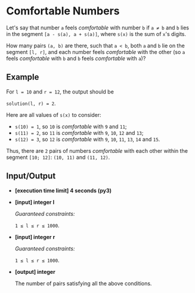 # Comfortable Numbers

Let's say that number `a` feels *comfortable* with number `b` if `a ≠ b` and `b` lies in the segment `[a - s(a), a + s(a)]`, where `s(x)` is the sum of `x`'s digits.

How many pairs `(a, b)` are there, such that `a < b`, both `a` and `b` lie on the segment `[l, r]`, and each number feels *comfortable* with the other (so `a` feels *comfortable* with `b` and `b` feels *comfortable* with `a`)?

## Example

For `l = 10` and `r = 12`, the output should be

`solution(l, r) = 2`.

Here are all values of `s(x)` to consider:

- `s(10) = 1`, so `10` is *comfortable* with `9` and `11`;
- `s(11) = 2`, so `11` is *comfortable* with `9`, `10`, `12` and `13`;
- `s(12) = 3`, so `12` is *comfortable* with `9`, `10`, `11`, `13`, `14` and `15`.

Thus, there are `2` pairs of numbers *comfortable* with each other within the segment `[10; 12]`: `(10, 11)` and `(11, 12)`.

## Input/Output

- **[execution time limit] 4 seconds (py3)**

- **[input] integer l**

	*Guaranteed constraints:*

	`1 ≤ l ≤ r ≤ 1000`.

- **[input] integer r**

	*Guaranteed constraints:*

	`1 ≤ l ≤ r ≤ 1000`.

- **[output] integer**

	The number of pairs satisfying all the above conditions.
